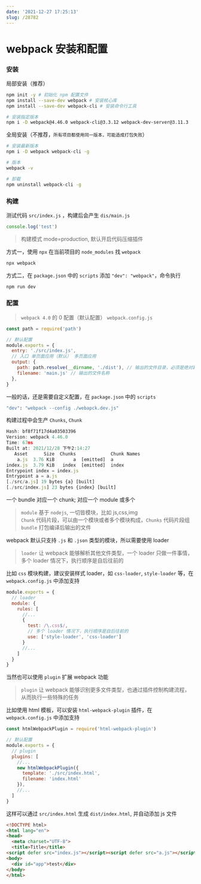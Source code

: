 ```yaml
---
date: '2021-12-27 17:25:13'
slug: /28782
---
```


# webpack 安装和配置

### 安装

局部安装（推荐）

```sh
npm init -y # 初始化 npm 配置文件
npm install --save-dev webpack # 安装核心库
npm install --save-dev webpack-cli # 安装命令行工具

# 安装指定版本
npm i -D webpack@4.46.0 webpack-cli@3.3.12 webpack-dev-server@3.11.3
```

全局安装（不推荐，`所有项目都使用同一版本，可能造成打包失败`）

```sh
# 安装最新版本
npm i -D webpack webpack-cli -g

# 版本
webpack -v

# 卸载
npm uninstall webpack-cli -g
```

### 构建

测试代码 `src/index.js` ，构建后会产生 `dis/main.js`

```js
console.log('test')
```

> 构建模式 mode=production, 默认开启代码压缩插件


方式一，使用 `npx` 在当前项目的 `node_modules` 找 `webpack`

```sh
npx webpack
```

方式二，在 `package.json` 中的 `scripts` 添加 `"dev": "webpack"`，命令执行

```sh
npm run dev
```

### 配置

> `webpack 4.0` 的 0 配置（默认配置） `webpack.config.js`

```js
const path = require('path')

// 默认配置
module.exports = {
  entry: './src/index.js',
  // 入口 单页面应用（默认） 多页面应用
  output: {
    path: path.resolve(__dirname, './dist'), // 输出的文件目录，必须是绝对路径
    filename: 'main.js' // 输出的文件名称
  },
}
```

一般的话，还是需要自定义配置，在 `package.json` 中的 `scripts` 

```sh
"dev": "webpack --config ./webapck.dev.js"
```

构建过程中会生产 `Chunks`, `Chunk`

```js
Hash: bf8f71f17d4a03503396
Version: webpack 4.46.0
Time: 67ms
Built at: 2021/12/28 下午2:14:27
   Asset      Size  Chunks             Chunk Names
    a.js  3.76 KiB       a  [emitted]  a
index.js  3.79 KiB   index  [emitted]  index
Entrypoint index = index.js
Entrypoint a = a.js
[./src/a.js] 19 bytes {a} [built]
[./src/index.js] 23 bytes {index} [built]
```

一个 bundle 对应一个 chunk; 对应一个 module 或多个 

> `module` 基于 `nodejs`, 一切皆模块，比如 js,css,img   
> `Chunk` 代码片段，可以由一个模块或者多个模块构成，`Chunks` 代码片段组         
> `bundle` 打包编译后输出的文件 


webpack 默认只支持 `.js` 和 `.json` 类型的模块，所以需要使用 loader

> `loader` 让 webpack 能够解析其他文件类型，一个 loader 只做一件事情，多个 loader 情况下，执行顺序是自后往前的

比如 `css` 模块构建，建议安装样式 loader，如 `css-loader`, `style-loader` 等，在 `webpack.config.js` 中添加支持

```js
module.exports = {
  // loader
  module: {
    rules: [
      //...
      {
        test: /\.css$/,
        // 多个 loader 情况下，执行顺序是自后往前的
        use: ['style-loader', 'css-loader']
      }
      //...
    ]
  }
}
```

当然也可以使用 `plugin` 扩展 webpack 功能

> `plugin` 让 webpack 能够识别更多文件类型，也通过插件控制构建流程，从而执行一些特殊的任务

比如使用 html 模板，可以安装 `html-webpack-plugin` 插件，在 `webpack.config.js` 中添加支持

```js
const htmlWebpackPlugin = require('html-webpack-plugin')

// 默认配置
module.exports = {     
  // plugin
  plugins: [
    //...
    new htmlWebpackPlugin({
      template: './src/index.html',
      filename: 'index.html'
    }),
    //...
  ]
}
```

这样可以通过 `src/index.html` 生成 `dist/index.html`, 并自动添加 js 文件

```html
<!DOCTYPE html>
<html lang="en">
<head>
  <meta charset="UTF-8">
  <title>Title</title>
<script defer src="index.js"></script><script defer src="a.js"></script></head>
<body>
  <div id="app">test</div>
</body>
</html>
```








 
 
 
 
 
